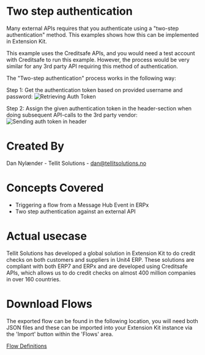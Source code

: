 # Two step authentication

Many external APIs requires that you authenticate using a "two-step authentication" method.
This examples shows how this can be implemented in Extension Kit.

This example uses the Creditsafe APIs, and you would need a test account with Creditsafe to run this example.
However, the process would be very similar for any 3rd party API requiring this method of authentication.

The "Two-step authentication" process works in the following way:

Step 1: Get the authentication token based on provided username and password:
![Retrieving Auth Token](https://user-images.githubusercontent.com/98328584/151136925-a83b7abe-7120-4290-b556-875d424a00a4.PNG)


Step 2: Assign the given authentication token in the header-section when doing subsequent API-calls to the 3rd party vendor:
![Sending auth token in header](https://user-images.githubusercontent.com/98328584/151137073-32eba976-80e3-4351-84a7-907d90581227.PNG)



# Created By
Dan Nylænder - Tellit Solutions - dan@tellitsolutions.no


# Concepts Covered
* Triggering a flow from a Message Hub Event in ERPx
* Two step authentication against an external API


# Actual usecase 

Tellit Solutions has developed a global solution in Extension Kit to do credit checks on both customers and suppliers in Unit4 ERP. 
These solutions are compliant with both ERP7 and ERPx and are developed using Creditsafe APIs, which allows us to do credit checks on almost 400 million companies in over 160 countries.


# Download Flows
The exported flow can be found in the following location, you will need both JSON files and these can be imported into your Extension Kit instance via the 'Import' button within the 'Flows' area.

[Flow Definitions](https://github.com/TellitSolutions/Tellit-Toolkit/tree/main/Extension%20Kit/Two%20Step%20Authentication/FlowDefinition)



